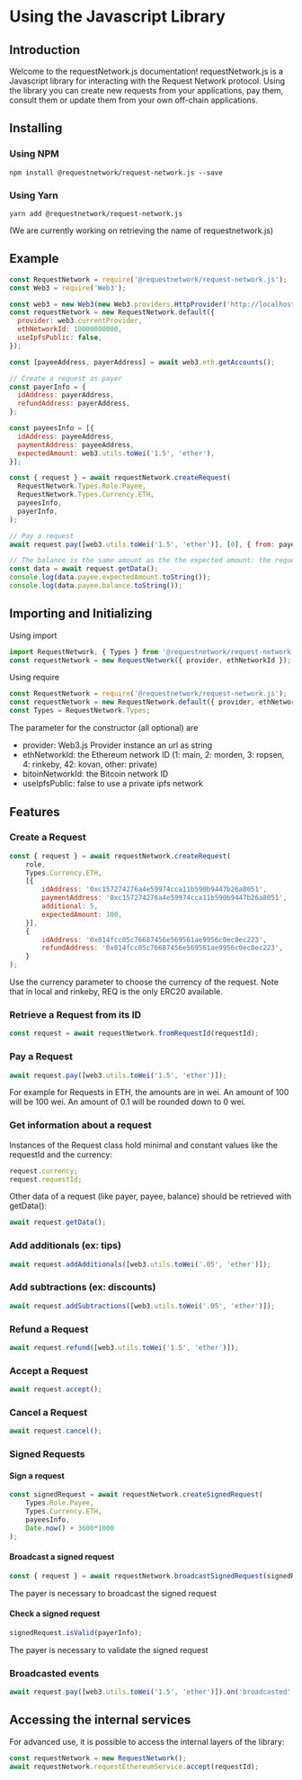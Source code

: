 # Using the Javascript Library

## Introduction

Welcome to the requestNetwork.js documentation! requestNetwork.js is a Javascript library for interacting with the Request Network protocol. Using the library you can create new requests from your applications, pay them, consult them or update them from your own off-chain applications.

## Installing

### Using NPM

`npm install @requestnetwork/request-network.js --save`

### Using Yarn

`yarn add @requestnetwork/request-network.js`

\(We are currently working on retrieving the name of requestnetwork.js\)

## Example

```javascript
const RequestNetwork = require('@requestnetwork/request-network.js');
const Web3 = require('Web3');

const web3 = new Web3(new Web3.providers.HttpProvider('http://localhost:8545'));
const requestNetwork = new RequestNetwork.default({
  provider: web3.currentProvider,
  ethNetworkId: 10000000000,
  useIpfsPublic: false,
});

const [payeeAddress, payerAddress] = await web3.eth.getAccounts();

// Create a request as payer
const payerInfo = {
  idAddress: payerAddress,
  refundAddress: payerAddress,
};

const payeesInfo = [{
  idAddress: payeeAddress,
  paymentAddress: payeeAddress,
  expectedAmount: web3.utils.toWei('1.5', 'ether'),
}];

const { request } = await requestNetwork.createRequest(
  RequestNetwork.Types.Role.Payee,
  RequestNetwork.Types.Currency.ETH,
  payeesInfo,
  payerInfo,
);

// Pay a request
await request.pay([web3.utils.toWei('1.5', 'ether')], [0], { from: payerAddress });

// The balance is the same amount as the the expected amount: the request is paid
const data = await request.getData();
console.log(data.payee.expectedAmount.toString());
console.log(data.payee.balance.toString());
```

## Importing and Initializing

Using import

```javascript
import RequestNetwork, { Types } from '@requestnetwork/request-network.js';
const requestNetwork = new RequestNetwork({ provider, ethNetworkId });
```

Using require

```javascript
const RequestNetwork = require('@requestnetwork/request-network.js');
const requestNetwork = new RequestNetwork.default({ provider, ethNetworkId });
const Types = RequestNetwork.Types;
```

The parameter for the constructor \(all optional\) are

* provider: Web3.js Provider instance an url as string
* ethNetworkId: the Ethereum network ID \(1: main, 2: morden, 3: ropsen, 4: rinkeby, 42: kovan, other: private\)
* bitoinNetworkId: the Bitcoin network ID
* useIpfsPublic: false to use a private ipfs network

## Features

### Create a Request

```javascript
const { request } = await requestNetwork.createRequest(
    role,
    Types.Currency.ETH,
    [{
        idAddress: '0xc157274276a4e59974cca11b590b9447b26a8051',
        paymentAddress: '0xc157274276a4e59974cca11b590b9447b26a8051',
        additional: 5,
        expectedAmount: 100,
    }],
    {
        idAddress: '0x014fcc05c76687456e569561ae9956c0ec0ec223',
        refundAddress: '0x014fcc05c76687456e569561ae9956c0ec0ec223',
    }
);
```

Use the currency parameter to choose the currency of the request. Note that in local and rinkeby, REQ is the only ERC20 available.

### Retrieve a Request from its ID

```javascript
const request = await requestNetwork.fromRequestId(requestId);
```

### Pay a Request

```javascript
await request.pay([web3.utils.toWei('1.5', 'ether')]);
```

For example for Requests in ETH, the amounts are in wei. An amount of 100 will be 100 wei. An amount of 0.1 will be rounded down to 0 wei.

### Get information about a request

Instances of the Request class hold minimal and constant values like the requestId and the currency:

```javascript
request.currency;
request.requestId;
```

Other data of a request \(like payer, payee, balance\) should be retrieved with getData\(\):

```javascript
await request.getData();
```

### Add additionals \(ex: tips\)

```javascript
await request.addAdditionals([web3.utils.toWei('.05', 'ether')]);
```

### Add subtractions \(ex: discounts\)

```javascript
await request.addSubtractions([web3.utils.toWei('.05', 'ether')]);
```

### Refund a Request

```javascript
await request.refund([web3.utils.toWei('1.5', 'ether')]);
```

### Accept a Request

```javascript
await request.accept();
```

### Cancel a Request

```javascript
await request.cancel();
```

### Signed Requests

#### Sign a request

```javascript
const signedRequest = await requestNetwork.createSignedRequest(
    Types.Role.Payee,
    Types.Currency.ETH,
    payeesInfo,
    Date.now() + 3600*1000
);
```

#### Broadcast a signed request

```javascript
const { request } = await requestNetwork.broadcastSignedRequest(signedRequest, payerInfo);
```

The payer is necessary to broadcast the signed request

#### Check a signed request

```javascript
signedRequest.isValid(payerInfo);
```

The payer is necessary to validate the signed request

### Broadcasted events

```javascript
await request.pay([web3.utils.toWei('1.5', 'ether')]).on('broadcasted', () => {});
```

## Accessing the internal services

For advanced use, it is possible to access the internal layers of the library:

```javascript
const requestNetwork = new RequestNetwork();
await requestNetwork.requestEthereumService.accept(requestId);
```

